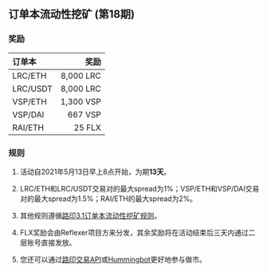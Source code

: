 ## 订单本流动性挖矿 (第18期)


### 奖励

| **订单本** | **奖励** |
| :--- | ---: |
| LRC/ETH | 8,000 LRC|
| LRC/USDT | 8,000 LRC|
| VSP/ETH | 1,300 VSP|
| VSP/DAI | 667 VSP|
| RAI/ETH | 25 FLX|

### 规则

1) 活动自2021年5月13日早上8点开始，为期**13天**。

2) LRC/ETH和LRC/USDT交易对的最大spread为1%；VSP/ETH和VSP/DAI交易对的最大spread为1.5%；RAI/ETH的最大spread为2%。

3) 其他规则遵循[路印3.1订单本流动性挖矿规则](https://loopring.org/#/post/market-making-competition-cn)。

4) FLX奖励会由Reflexer项目方来分发，其余奖励将在活动结束后三天内通过二层账号直接发放。

5) 您还可以通过[路印交易API](https://docs3.loopring.io/zh-hans/)或[Hummingbot](https://docs.hummingbot.io/exchange-connectors/loopring/)更好地参与做市。



